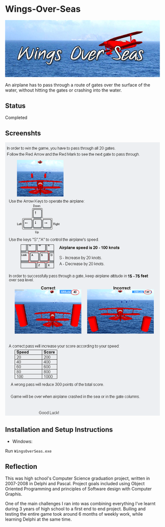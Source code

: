 # Wings-Over-Seas

![logo](https://github.com/talkor/Wings-Over-Seas/blob/master/logo.jpg?raw=true)

An airplane has to pass through a route of gates over the surface of the water, without hitting the gates or crashing into the water.

## Status

Completed

## Screenshts

![instructions](https://github.com/talkor/Wings-Over-Seas/blob/master/Instructions.bmp?raw=true)


## Installation and Setup Instructions

- Windows:

Run `WingsOverSeas.exe`  

## Reflection

This was high school's Computer Science graduation project, written in 2007-2008 in Delphi and Pascal. Project goals included using Object Oriented Programming and principles of Software design with Computer Graphis. 

One of the main challenges I ran into was combining everything I've learnt during 3 years of high school to a first end to end project. Builing and testing the entire game took around 6 months of weekly work, while learning Delphi at the same time.
